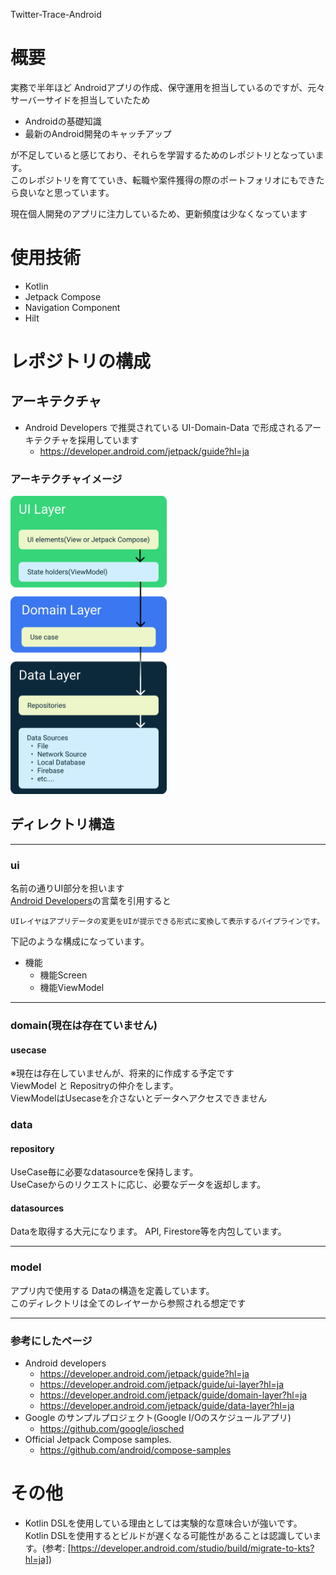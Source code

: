 Twitter-Trace-Android
# 概要
実務で半年ほど Androidアプリの作成、保守運用を担当しているのですが、元々サーバーサイドを担当していたため
- Androidの基礎知識
- 最新のAndroid開発のキャッチアップ

が不足していると感じており、それらを学習するためのレポジトリとなっています。  
このレポジトリを育てていき、転職や案件獲得の際のポートフォリオにもできたら良いなと思っています。

現在個人開発のアプリに注力しているため、更新頻度は少なくなっています

# 使用技術
- Kotlin
- Jetpack Compose
- Navigation Component
- Hilt

# レポジトリの構成
## アーキテクチャ
- Android Developers で推奨されている UI-Domain-Data で形成されるアーキテクチャを採用しています
  - https://developer.android.com/jetpack/guide?hl=ja
  
### アーキテクチャイメージ
<img src="/images/Architecture.png" width="250">

## ディレクトリ構造

---

### ui
名前の通りUI部分を担います  
[Android Developers](https://developer.android.com/jetpack/guide/ui-layer?hl=ja)の言葉を引用すると
```
UIレイヤはアプリデータの変更をUIが提示できる形式に変換して表示するパイプラインです。
```

下記のような構成になっています。
- 機能
  - 機能Screen
  - 機能ViewModel

---

### domain(現在は存在ていません)
#### usecase
※現在は存在していませんが、将来的に作成する予定です  
ViewModel と Repositryの仲介をします。  
ViewModelはUsecaseを介さないとデータへアクセスできません

### data
#### repository
UseCase毎に必要なdatasourceを保持します。  
UseCaseからのリクエストに応じ、必要なデータを返却します。

#### datasources
Dataを取得する大元になります。
API, Firestore等を内包しています。

---

### model
アプリ内で使用する Dataの構造を定義しています。  
このディレクトリは全てのレイヤーから参照される想定です

---

### 参考にしたページ

- Android developers
  - https://developer.android.com/jetpack/guide?hl=ja
  - https://developer.android.com/jetpack/guide/ui-layer?hl=ja
  - https://developer.android.com/jetpack/guide/domain-layer?hl=ja
  - https://developer.android.com/jetpack/guide/data-layer?hl=ja
- Google のサンプルプロジェクト(Google I/Oのスケジュールアプリ)
  - https://github.com/google/iosched
- Official Jetpack Compose samples.
  - https://github.com/android/compose-samples

# その他
- Kotlin DSLを使用している理由としては実験的な意味合いが強いです。  
  Kotlin DSLを使用するとビルドが遅くなる可能性があることは認識しています。(参考: [https://developer.android.com/studio/build/migrate-to-kts?hl=ja])
